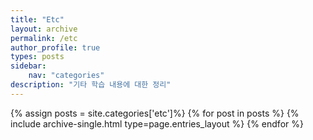 ```yaml
---
title: "Etc"
layout: archive
permalink: /etc
author_profile: true
types: posts
sidebar:
    nav: "categories"
description: "기타 학습 내용에 대한 정리"
---
```


{% assign posts = site.categories['etc']%}
{% for post in posts %}
  {% include archive-single.html type=page.entries_layout %}
{% endfor %}